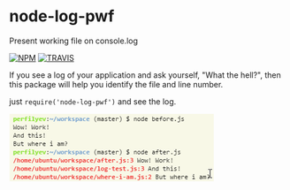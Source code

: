 # node-log-pwf
Present working file on console.log

[![NPM](https://img.shields.io/npm/v/node-log-pwf.svg)](https://nodei.co/npm/node-log-pwf)
[![TRAVIS](https://travis-ci.org/perfilyev/node-log-pwf.svg?branch=master)](https://travis-ci.org/perfilyev/node-log-pwf)

If you see a log of your application and ask yourself, "What the hell?", then this package will help you identify the file and line number.

just `require('node-log-pwf')` and see the log.

![Preview](https://raw.githubusercontent.com/perfilyev/raw/master/pwf.png)
